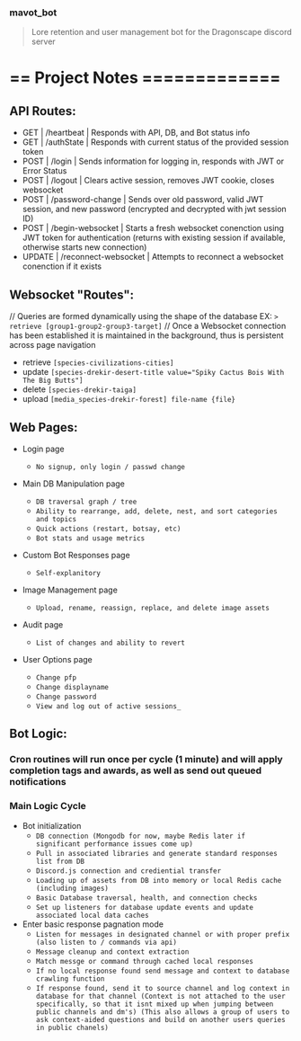 ### mavot_bot
> Lore retention and user management bot for the Dragonscape discord server

# == Project Notes =============

## API Routes:
- GET | /heartbeat | Responds with API, DB, and Bot status info
- GET | /authState | Responds with current status of the provided session token
- POST | /login | Sends information for logging in, responds with JWT or Error Status
- POST | /logout | Clears active session, removes JWT cookie, closes websocket
- POST | /password-change | Sends over old password, valid JWT session, and new password (encrypted and decrypted with jwt session ID)
- POST | /begin-websocket | Starts a fresh websocket conenction using JWT token for authentication (returns with existing session if available, otherwise starts new connection)
- UPDATE | /reconnect-websocket | Attempts to reconnect a websocket conenction if it exists

## Websocket "Routes":
// Queries are formed dynamically using the shape of the database EX: `> retrieve [group1-group2-group3-target]`
// Once a Websocket connection has been established it is maintained in the background, thus is persistent across page navigation
- retrieve `[species-civilizations-cities]`
- update `[species-drekir-desert-title value="Spiky Cactus Bois With The Big Butts"]`
- delete `[species-drekir-taiga]`
- upload `[media_species-drekir-forest] file-name {file}`

## Web Pages:
- Login page
    - `No signup, only login / passwd change`
- Main DB Manipulation page
    
    - `DB traversal graph / tree`
    - `Ability to rearrange, add, delete, nest, and sort categories and topics`
    - `Quick actions (restart, botsay, etc)`
    - `Bot stats and usage metrics`
- Custom Bot Responses page
    - `Self-explanitory`
- Image Management page
    - `Upload, rename, reassign, replace, and delete image assets`
- Audit page
    - `List of changes and ability to revert`
- User Options page
    - `Change pfp`
    - `Change displayname`
    - `Change password`
    - `View and log out of active sessions_`

## Bot Logic:
### Cron routines will run once per cycle (1 minute) and will apply completion tags and awards, as well as send out queued notifications

### Main Logic Cycle
- Bot initialization
    - `DB connection (Mongodb for now, maybe Redis later if significant performance issues come up)`
    - `Pull in associated libraries and generate standard responses list from DB`
    - `Discord.js connection and crediential transfer`
    - `Loading up of assets from DB into memory or local Redis cache (including images)`
    - `Basic Database traversal, health, and connection checks`
    - `Set up listeners for database update events and update associated local data caches`
- Enter basic response pagnation mode
    - `Listen for messages in designated channel or with proper prefix (also listen to / commands via api)`
    - `Message cleanup and context extraction`
    - `Match messge or command through cached local responses`
    - `If no local response found send message and context to database crawling function`
    - `If response found, send it to source channel and log context in database for that channel
        (Context is not attached to the user specifically, so that it isnt mixed up when jumping between public channels and dm's)
        (This also allows a group of users to ask context-aided questions and build on another users queries in public chanels)`
        
